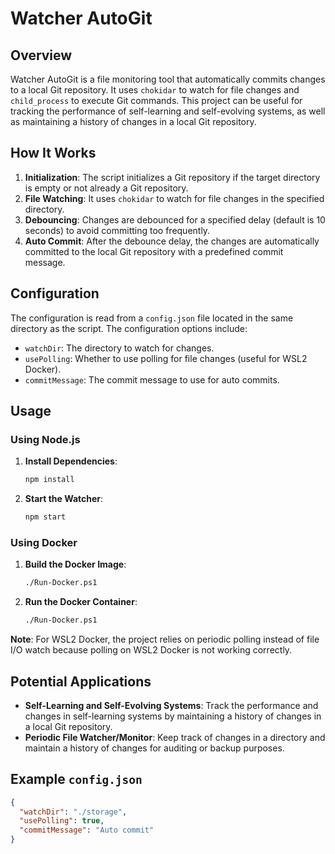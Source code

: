 # Watcher AutoGit

## Overview

Watcher AutoGit is a file monitoring tool that automatically commits changes to a local Git repository. It uses `chokidar` to watch for file changes and `child_process` to execute Git commands. This project can be useful for tracking the performance of self-learning and self-evolving systems, as well as maintaining a history of changes in a local Git repository.

## How It Works

1. **Initialization**: The script initializes a Git repository if the target directory is empty or not already a Git repository.
2. **File Watching**: It uses `chokidar` to watch for file changes in the specified directory.
3. **Debouncing**: Changes are debounced for a specified delay (default is 10 seconds) to avoid committing too frequently.
4. **Auto Commit**: After the debounce delay, the changes are automatically committed to the local Git repository with a predefined commit message.

## Configuration

The configuration is read from a `config.json` file located in the same directory as the script. The configuration options include:
- `watchDir`: The directory to watch for changes.
- `usePolling`: Whether to use polling for file changes (useful for WSL2 Docker).
- `commitMessage`: The commit message to use for auto commits.

## Usage

### Using Node.js

1. **Install Dependencies**:
    ```sh
    npm install
    ```

2. **Start the Watcher**:
    ```sh
    npm start
    ```

### Using Docker

1. **Build the Docker Image**:
    ```sh
    ./Run-Docker.ps1
    ```

2. **Run the Docker Container**:
    ```sh
    ./Run-Docker.ps1
    ```

**Note**: For WSL2 Docker, the project relies on periodic polling instead of file I/O watch because polling on WSL2 Docker is not working correctly.

## Potential Applications

- **Self-Learning and Self-Evolving Systems**: Track the performance and changes in self-learning systems by maintaining a history of changes in a local Git repository.
- **Periodic File Watcher/Monitor**: Keep track of changes in a directory and maintain a history of changes for auditing or backup purposes.

## Example `config.json`

```json
{
  "watchDir": "./storage",
  "usePolling": true,
  "commitMessage": "Auto commit"
}
```

